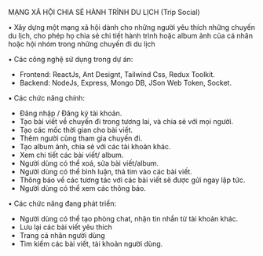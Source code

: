MẠNG XÃ HỘI CHIA SẺ HÀNH TRÌNH DU LỊCH (Trip Social)

• Xây dựng một mạng xã hội dành cho những người yêu thích những chuyến du lịch, cho phép họ chia sẻ chi tiết hành trình hoặc album ảnh của cá nhân hoặc hội nhóm trong những chuyến đi du lịch

• Các công nghệ sử dụng trong dự án: 
  - Frontend: ReactJs, Ant Designt, Tailwind Css, Redux Toolkit.
  - Backend: NodeJs, Express, Mongo DB, JSon Web Token, Socket.

• Các chức năng chính: 
  - Đăng nhập / Đăng ký tài khoản.
  - Tạo bài viết về chuyến đi trong tương lai, và chia sẻ với mọi người.
  - Tạo các mốc thời gian cho bài viết.
  - Thêm người cùng tham gia chuyến đi.
  - Tạo album ảnh, chia sẻ với các tài khoản khác.
  - Xem chi tiết các bài viết/ album.
  - Người dùng có thể xoá, sửa bài viết/album.
  - Người dùng có thể bình luận, thả tim vào các bài viết.
  - Thông báo về các tương tác với các bài viết sẽ được gửi ngay lập tức.
  - Người dùng có thể xem các thông báo.

• Các chức năng đang phát triển:
  - Người dùng có thể tạo phòng chat, nhận tin nhắn từ tài khoản khác.
  - Lưu lại các bài viết yêu thích 
  - Trang cá nhân người dùng
  - Tìm kiếm các bài viết, tài khoản người dùng.
